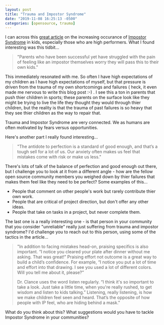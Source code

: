 ```yaml
---
layout: post
title: "Trauma and Impostor Syndrome"
date: "2019-11-08 16:25:13 -0500"
categories: [opensource, trauma]
---
```


I can across this [great article](https://www.psychologytoday.com/us/blog/shouldstorm/201910/how-prevent-impostor-syndrome-in-your-child?utm_source=pocket-newtab) on the increasing occurance of [Impostor Syndrome](https://en.wikipedia.org/wiki/Impostor_syndrome) in kids, especially those who are high performers. What I found interesting was this tidbit...

> "Parents who have been successful yet have struggled with the pain of feeling like an impostor themselves worry they will pass this to their own kids."

This immediately resonated with me. So often I have high expectations of my children as I have high expectations of myself, but that pressure is driven from the trauma of my own shortcomings and failures ( heck, it even made me nervous to write this blog post :-) . I see this a ton in parents that push thier children in sports; these parents on the surface look like they might be trying to live the life they thought they would through thier children, but the reality is that the trauma of past failures is so heavy that they see thier children as the way to repair that.

Trauma and Impostor Syndrome are very connected. We as humans are often motivated by fears versus opportunities.

Here's another part I really found interesting...

> "The antidote to perfection is a standard of good enough, and that’s a tough sell for a lot of us. Our anxiety often makes us feel that mistakes come with risk or make us less."

There's lots of talk of the balance of perfection and good enough out there, but I challenge you to look at it from a different angle - how are the fellow open source community members you weighed down by thier failures that makes them feel like they need to be perfect? Some examples of this...

- People that comment on other people's work but rarely contribute thier own work.
- People that are critical of project direction, but don't offer any other ideas.
- People that take on tasks in a project, but never complete them.

The last one is a really interesting one - is that person in your community that you consider "unreliable" really just suffering from trauma and impostor syndrome? I'd challenge you to reach out to this person, using some of the tactics in the article...

> "In addition to facing mistakes head-on, praising specifics is also important. “I notice you cleared your plate after dinner without me asking. That was great!” Praising effort not outcome is a great way to build a child’s confidence. For example, “I notice you put a lot of time and effort into that drawing. I see you used a lot of different colors. Will you tell me about it, please?”
>
> Dr. Clance uses the word listen regularly. “I think it's so important to take a look. Just take a little time, when you're really rushed, to get wisdom and listen to kids talking.” Listening, really listening, is how we make children feel seen and heard. That’s the opposite of how people with IP feel, who are hiding behind a mask."

What do you think about this? What suggestions would you have to tackle Impostor Syndrome in your communities?
